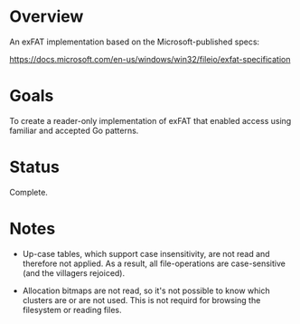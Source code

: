 # Overview

An exFAT implementation based on the Microsoft-published specs:

https://docs.microsoft.com/en-us/windows/win32/fileio/exfat-specification


# Goals

To create a reader-only implementation of exFAT that enabled access using
familiar and accepted Go patterns.


# Status

Complete.


# Notes

- Up-case tables, which support case insensitivity, are not read and therefore
  not applied. As a result, all file-operations are case-sensitive (and the
  villagers rejoiced).

- Allocation bitmaps are not read, so it's not possible to know which clusters
  are or are not used. This is not requird for browsing the filesystem or
  reading files.
